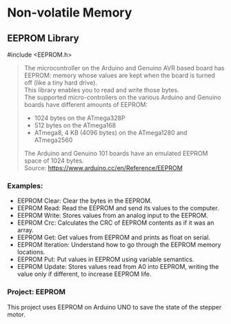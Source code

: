 
# Non-volatile Memory 

## EEPROM Library  
#include <EEPROM.h>  
> 
> The microcontroller on the Arduino and Genuino AVR based board has EEPROM: memory whose values are kept when the board is turned off (like a tiny hard drive).  
> This library enables you to read and write those bytes.  
> The supported micro-controllers on the various Arduino and Genuino boards have different amounts of EEPROM:
> - 1024 bytes on the ATmega328P  
> - 512 bytes on the ATmega168 
> - ATmega8, 4 KB (4096 bytes) on the ATmega1280 and ATmega2560  
>
> The Arduino and Genuino 101 boards have an emulated EEPROM space of 1024 bytes.  
> Source: https://www.arduino.cc/en/Reference/EEPROM

### Examples:  

- EEPROM Clear: Clear the bytes in the EEPROM.  
- EEPROM Read: Read the EEPROM and send its values to the computer.  
- EEPROM Write: Stores values from an analog input to the EEPROM.  
- EEPROM Crc: Calculates the CRC of EEPROM contents as if it was an array.  
- EEPROM Get: Get values from EEPROM and prints as float on serial.  
- EEPROM Iteration: Understand how to go through the EEPROM memory locations.  
- EEPROM Put: Put values in EEPROM using variable semantics.  
- EEPROM Update: Stores values read from A0 into EEPROM, writing the value only if different, to increase EEPROM life.  

### Project: EEPROM

This project uses EEPROM on Arduino UNO to save the state of the stepper motor.

